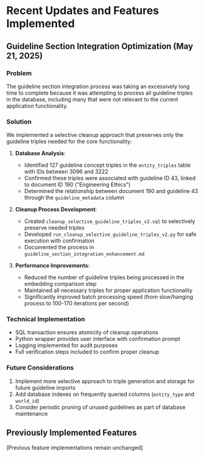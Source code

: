 # Recent Updates and Features Implemented

## Guideline Section Integration Optimization (May 21, 2025)

### Problem
The guideline section integration process was taking an excessively long time to complete because it was attempting to process all guideline triples in the database, including many that were not relevant to the current application functionality.

### Solution
We implemented a selective cleanup approach that preserves only the guideline triples needed for the core functionality:

1. **Database Analysis**:
   - Identified 127 guideline concept triples in the `entity_triples` table with IDs between 3096 and 3222
   - Confirmed these triples were associated with guideline ID 43, linked to document ID 190 ("Engineering Ethics")
   - Determined the relationship between document 190 and guideline 43 through the `guideline_metadata` column

2. **Cleanup Process Development**:
   - Created `cleanup_selective_guideline_triples_v2.sql` to selectively preserve needed triples
   - Developed `run_cleanup_selective_guideline_triples_v2.py` for safe execution with confirmation
   - Documented the process in `guideline_section_integration_enhancement.md`

3. **Performance Improvements**:
   - Reduced the number of guideline triples being processed in the embedding comparison step
   - Maintained all necessary triples for proper application functionality
   - Significantly improved batch processing speed (from slow/hanging process to 100-170 iterations per second)

### Technical Implementation
- SQL transaction ensures atomicity of cleanup operations
- Python wrapper provides user interface with confirmation prompt
- Logging implemented for audit purposes
- Full verification steps included to confirm proper cleanup

### Future Considerations
1. Implement more selective approach to triple generation and storage for future guideline imports
2. Add database indexes on frequently queried columns (`entity_type` and `world_id`)
3. Consider periodic pruning of unused guidelines as part of database maintenance

## Previously Implemented Features

[Previous feature implementations remain unchanged]
